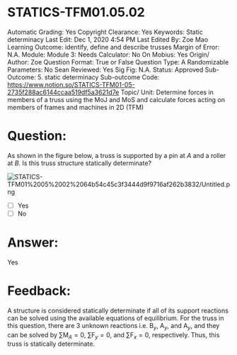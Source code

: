 # STATICS-TFM01.05.02

Automatic Grading: Yes
Copyright Clearance: Yes
Keywords: Static determinacy
Last Edit: Dec 1, 2020 4:54 PM
Last Edited By: Zoe Mao
Learning Outcome: identify, define and describe trusses
Margin of Error: N.A.
Module: Module 3:
Needs Calculator: No
On Mobius: Yes
Origin/ Author: Zoe
Question Format: True or False
Question Type: A
Randomizable Parameters: No
Sean Reviewed: Yes
Sig Fig: N.A.
Status: Approved
Sub-Outcome: 5. static determinacy
Sub-outcome Code: https://www.notion.so/STATICS-TFM01-05-2735f288ac6144ccaa519df5a3621d7e
Topic/ Unit: Determine forces in members of a truss using the MoJ and MoS and calculate forces acting on members of frames and machines in 2D (TFM)

# Question:

As shown in the figure below, a truss is supported by a pin at $A$ and a roller at $B$. Is this truss structure statically determinate?

![STATICS-TFM01%2005%2002%2064b54c45c3f3444d9f9716af262b3832/Untitled.png](STATICS-TFM01%2005%2002%2064b54c45c3f3444d9f9716af262b3832/Untitled.png)

- [ ]  Yes
- [ ]  No

# Answer:

Yes

# Feedback:

A structure is considered statically determinate if all of its support reactions can be solved using the available equations of equilibrium. For the truss in this question, there are 3 unknown reactions i.e. $\text{B}_y$, $\text{A}_y$, and $\text{A}_y$, and they can be solved by $\sum{\text{M}_A=0}$, $\sum{\text{F}_y=0}$, and $\sum{\text{F}_x=0}$, respectively. Thus, this truss is statically determinate.